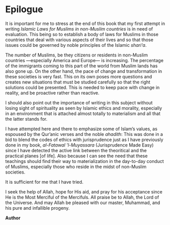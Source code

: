 Epilogue
========

It is important for me to stress at the end of this book that my first
attempt in writing *Islamic Laws for Muslims in non-Muslim countries* is
in need of evaluation. This being so to establish a body of laws for
Muslims in those countries that deal with various aspects of their lives
and so that those issues could be governed by noble principles of the
Islamic *shari‘a*.

The number of Muslims, be they citizens or residents in non-Muslim
countries —especially America and Europe— is increasing. The percentage
of the immigrants coming to this part of the world from Muslim lands has
also gone up. On the other hand, the pace of change and transformation
in these societies is very fast. This on its own poses more questions
and creates new situations that must be studied carefully so that the
right solutions could be presented. This is needed to keep pace with
change in reality, and be proactive rather than reactive.

I should also point out the importance of writing in this subject
without losing sight of spirituality as seen by Islamic ethics and
morality, especially in an environment that is attached almost totally
to materialism and all that the latter stands for.

I have attempted here and there to emphasize some of Islam’s values, as
espoused by the Qur’anic verses and the noble *ahadith*: This was done
in a bid to blend the codes of ethics with jurisprudence just as I have
previously done in my book, *al-Fatawal ’l-Muyassara* (Jurisprudence
Made Easy) since I have detected the active link between the theoritical
and the practical planes [of life]. Also because I can see the need that
these teachings should find their way to materialization in the
day-to-day conduct of Muslims, especially those who reside in the midst
of non-Muslim societies.

It is sufficient for me that I have tried.

I seek the help of Allah, hope for His aid, and pray for his acceptance
since He is the Most Merciful of the Mercifuls. All praise be to Allah,
the Lord of the Universe. And may Allah be pleased with our master,
Muhammad, and his pure and infallible progeny.

**Author**



